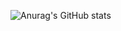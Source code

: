 ![Anurag's GitHub stats](https://github-readme-stats.vercel.app/api?username=yooongchun&show_icons=true&theme=radical)
